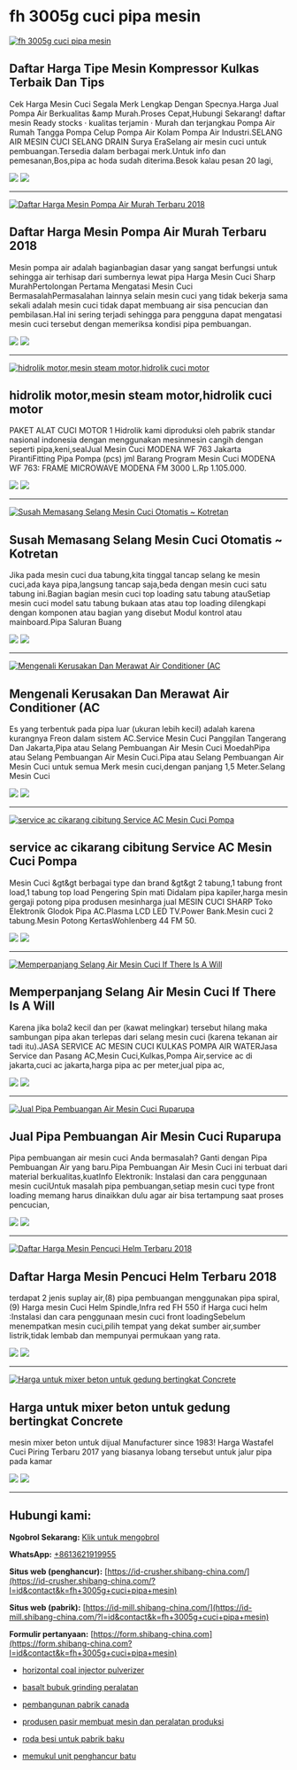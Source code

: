 # fh 3005g cuci pipa mesin

<a href="https://swt.shibang-china.com/?l=id&img&k=fh+3005g+cuci+pipa+mesin" target="_blank">![fh 3005g cuci pipa mesin](http://static.shibang-china.com/all-800x300/493.jpg)</a>

## Daftar Harga Tipe Mesin Kompressor Kulkas Terbaik Dan Tips
Cek Harga Mesin Cuci Segala Merk Lengkap Dengan Specnya.Harga Jual Pompa Air Berkualitas &amp Murah.Proses Cepat,Hubungi Sekarang! daftar mesin Ready stocks · kualitas terjamin · Murah dan terjangkau Pompa Air Rumah Tangga Pompa Celup Pompa Air Kolam Pompa Air Industri.SELANG AIR MESIN CUCI SELANG DRAIN Surya EraSelang air mesin cuci untuk pembuangan.Tersedia dalam berbagai merk.Untuk info dan pemesanan,Bos,pipa ac hoda sudah diterima.Besok kalau pesan 20 lagi,


<a href="https://whatsapp.shibangsoft.com/WhatsApp.php" target="_blank" title="WhatsApp">![](http://static.shibang-china.com/icon/whatsapp.png)</a> <a href="https://swt.shibang-china.com/?l=id&icon&k=fh+3005g+cuci+pipa+mesin" target="_blank">![](http://static.shibang-china.com/icon/chat-id.png)</a>

---

<a href="https://swt.shibang-china.com/?l=id&img&k=fh+3005g+cuci+pipa+mesin" target="_blank">![Daftar Harga Mesin Pompa Air Murah Terbaru 2018](http://static.shibang-china.com/all-800x300/1524.jpg)</a>

## Daftar Harga Mesin Pompa Air Murah Terbaru 2018
Mesin pompa air adalah bagianbagian dasar yang sangat berfungsi untuk sehingga air terhisap dari sumbernya lewat pipa Harga Mesin Cuci Sharp MurahPertolongan Pertama Mengatasi Mesin Cuci BermasalahPermasalahan lainnya selain mesin cuci yang tidak bekerja sama sekali adalah mesin cuci tidak dapat membuang air sisa pencucian dan pembilasan.Hal ini sering terjadi sehingga para pengguna dapat mengatasi mesin cuci tersebut dengan memeriksa kondisi pipa pembuangan.


<a href="https://whatsapp.shibangsoft.com/WhatsApp.php" target="_blank" title="WhatsApp">![](http://static.shibang-china.com/icon/whatsapp.png)</a> <a href="https://swt.shibang-china.com/?l=id&icon&k=fh+3005g+cuci+pipa+mesin" target="_blank">![](http://static.shibang-china.com/icon/chat-id.png)</a>

---

<a href="https://swt.shibang-china.com/?l=id&img&k=fh+3005g+cuci+pipa+mesin" target="_blank">![hidrolik motor,mesin steam motor,hidrolik cuci motor](http://static.shibang-china.com/all-800x300/158.jpg)</a>

## hidrolik motor,mesin steam motor,hidrolik cuci motor
PAKET ALAT CUCI MOTOR 1 Hidrolik kami diproduksi oleh pabrik standar nasional indonesia dengan menggunakan mesinmesin cangih dengan seperti pipa,keni,sealJual Mesin Cuci MODENA WF 763 Jakarta PirantiFitting Pipa Pompa (pcs) jml Barang Program Mesin Cuci MODENA WF 763: FRAME MICROWAVE MODENA FM 3000 L.Rp 1.105.000.


<a href="https://whatsapp.shibangsoft.com/WhatsApp.php" target="_blank" title="WhatsApp">![](http://static.shibang-china.com/icon/whatsapp.png)</a> <a href="https://swt.shibang-china.com/?l=id&icon&k=fh+3005g+cuci+pipa+mesin" target="_blank">![](http://static.shibang-china.com/icon/chat-id.png)</a>

---

<a href="https://swt.shibang-china.com/?l=id&img&k=fh+3005g+cuci+pipa+mesin" target="_blank">![Susah Memasang Selang Mesin Cuci Otomatis ~ Kotretan](http://static.shibang-china.com/all-800x300/348.jpg)</a>

## Susah Memasang Selang Mesin Cuci Otomatis ~ Kotretan
Jika pada mesin cuci dua tabung,kita tinggal tancap selang ke mesin cuci,ada kaya pipa,langsung tancap saja,beda dengan mesin cuci satu tabung ini.Bagian bagian mesin cuci top loading satu tabung atauSetiap mesin cuci model satu tabung bukaan atas atau top loading dilengkapi dengan komponen atau bagian yang disebut Modul kontrol atau mainboard.Pipa Saluran Buang


<a href="https://whatsapp.shibangsoft.com/WhatsApp.php" target="_blank" title="WhatsApp">![](http://static.shibang-china.com/icon/whatsapp.png)</a> <a href="https://swt.shibang-china.com/?l=id&icon&k=fh+3005g+cuci+pipa+mesin" target="_blank">![](http://static.shibang-china.com/icon/chat-id.png)</a>

---

<a href="https://swt.shibang-china.com/?l=id&img&k=fh+3005g+cuci+pipa+mesin" target="_blank">![Mengenali Kerusakan Dan Merawat Air Conditioner (AC](http://static.shibang-china.com/all-800x300/1495.jpg)</a>

## Mengenali Kerusakan Dan Merawat Air Conditioner (AC
Es yang terbentuk pada pipa luar (ukuran lebih kecil) adalah karena kurangnya Freon dalam sistem AC.Service Mesin Cuci Panggilan Tangerang Dan Jakarta,Pipa atau Selang Pembuangan Air Mesin Cuci MoedahPipa atau Selang Pembuangan Air Mesin Cuci.Pipa atau Selang Pembuangan Air Mesin Cuci untuk semua Merk mesin cuci,dengan panjang 1,5 Meter.Selang Mesin Cuci


<a href="https://whatsapp.shibangsoft.com/WhatsApp.php" target="_blank" title="WhatsApp">![](http://static.shibang-china.com/icon/whatsapp.png)</a> <a href="https://swt.shibang-china.com/?l=id&icon&k=fh+3005g+cuci+pipa+mesin" target="_blank">![](http://static.shibang-china.com/icon/chat-id.png)</a>

---

<a href="https://swt.shibang-china.com/?l=id&img&k=fh+3005g+cuci+pipa+mesin" target="_blank">![service ac cikarang cibitung Service AC Mesin Cuci Pompa](http://static.shibang-china.com/all-800x300/1086.jpg)</a>

## service ac cikarang cibitung Service AC Mesin Cuci Pompa
Mesin Cuci &gt&gt berbagai type dan brand &gt&gt 2 tabung,1 tabung front load,1 tabung top load Pengering Spin mati Didalam pipa kapiler,harga mesin gergaji potong pipa produsen mesinharga jual MESIN CUCI SHARP Toko Elektronik Glodok Pipa AC.Plasma LCD LED TV.Power Bank.Mesin cuci 2 tabung.Mesin Potong KertasWohlenberg 44 FM 50.


<a href="https://whatsapp.shibangsoft.com/WhatsApp.php" target="_blank" title="WhatsApp">![](http://static.shibang-china.com/icon/whatsapp.png)</a> <a href="https://swt.shibang-china.com/?l=id&icon&k=fh+3005g+cuci+pipa+mesin" target="_blank">![](http://static.shibang-china.com/icon/chat-id.png)</a>

---

<a href="https://swt.shibang-china.com/?l=id&img&k=fh+3005g+cuci+pipa+mesin" target="_blank">![Memperpanjang Selang Air Mesin Cuci If There Is A Will](http://static.shibang-china.com/all-800x300/965.jpg)</a>

## Memperpanjang Selang Air Mesin Cuci If There Is A Will
Karena jika bola2 kecil dan per (kawat melingkar) tersebut hilang maka sambungan pipa akan terlepas dari selang mesin cuci (karena tekanan air tadi itu).JASA SERVICE AC MESIN CUCI KULKAS POMPA AIR WATERJasa Service dan Pasang AC,Mesin Cuci,Kulkas,Pompa Air,service ac di jakarta,cuci ac jakarta,harga pipa ac per meter,jual pipa ac,


<a href="https://whatsapp.shibangsoft.com/WhatsApp.php" target="_blank" title="WhatsApp">![](http://static.shibang-china.com/icon/whatsapp.png)</a> <a href="https://swt.shibang-china.com/?l=id&icon&k=fh+3005g+cuci+pipa+mesin" target="_blank">![](http://static.shibang-china.com/icon/chat-id.png)</a>

---

<a href="https://swt.shibang-china.com/?l=id&img&k=fh+3005g+cuci+pipa+mesin" target="_blank">![Jual Pipa Pembuangan Air Mesin Cuci Ruparupa](http://static.shibang-china.com/all-800x300/986.jpg)</a>

## Jual Pipa Pembuangan Air Mesin Cuci Ruparupa
Pipa pembuangan air mesin cuci Anda bermasalah? Ganti dengan Pipa Pembuangan Air yang baru.Pipa Pembuangan Air Mesin Cuci ini terbuat dari material berkualitas,kuatInfo Elektronik: Instalasi dan cara penggunaan mesin cuciUntuk masalah pipa pembuangan,setiap mesin cuci type front loading memang harus dinaikkan dulu agar air bisa tertampung saat proses pencucian,


<a href="https://whatsapp.shibangsoft.com/WhatsApp.php" target="_blank" title="WhatsApp">![](http://static.shibang-china.com/icon/whatsapp.png)</a> <a href="https://swt.shibang-china.com/?l=id&icon&k=fh+3005g+cuci+pipa+mesin" target="_blank">![](http://static.shibang-china.com/icon/chat-id.png)</a>

---

<a href="https://swt.shibang-china.com/?l=id&img&k=fh+3005g+cuci+pipa+mesin" target="_blank">![Daftar Harga Mesin Pencuci Helm Terbaru 2018](http://static.shibang-china.com/all-800x300/1017.jpg)</a>

## Daftar Harga Mesin Pencuci Helm Terbaru 2018
terdapat 2 jenis suplay air,(8) pipa pembuangan menggunakan pipa spiral,(9) Harga mesin Cuci Helm Spindle,Infra red FH 550 if Harga cuci helm :Instalasi dan cara penggunaan mesin cuci front loadingSebelum menempatkan mesin cuci,pilih tempat yang dekat sumber air,sumber listrik,tidak lembab dan mempunyai permukaan yang rata.


<a href="https://whatsapp.shibangsoft.com/WhatsApp.php" target="_blank" title="WhatsApp">![](http://static.shibang-china.com/icon/whatsapp.png)</a> <a href="https://swt.shibang-china.com/?l=id&icon&k=fh+3005g+cuci+pipa+mesin" target="_blank">![](http://static.shibang-china.com/icon/chat-id.png)</a>

---

<a href="https://swt.shibang-china.com/?l=id&img&k=fh+3005g+cuci+pipa+mesin" target="_blank">![Harga untuk mixer beton untuk gedung bertingkat Concrete](http://static.shibang-china.com/all-800x300/837.jpg)</a>

## Harga untuk mixer beton untuk gedung bertingkat Concrete
mesin mixer beton untuk dijual Manufacturer since 1983! Harga Wastafel Cuci Piring Terbaru 2017 yang biasanya lobang tersebut untuk jalur pipa pada kamar

<a href="https://whatsapp.shibangsoft.com/WhatsApp.php" target="_blank" title="WhatsApp">![](http://static.shibang-china.com/icon/whatsapp.png)</a> <a href="https://swt.shibang-china.com/?l=id&icon&k=fh+3005g+cuci+pipa+mesin" target="_blank">![](http://static.shibang-china.com/icon/chat-id.png)</a>

---
## Hubungi kami:

**Ngobrol Sekarang:** [Klik untuk mengobrol](https://swt.shibang-china.com?l=id&contact&k=fh+3005g+cuci+pipa+mesin)

**WhatsApp:**  [+8613621919955](https://whatsapp.shibangsoft.com/WhatsApp.php)

**Situs web (penghancur):** [https://id-crusher.shibang-china.com/](https://id-crusher.shibang-china.com/?l=id&contact&k=fh+3005g+cuci+pipa+mesin)

**Situs web (pabrik):** [https://id-mill.shibang-china.com/](https://id-mill.shibang-china.com/?l=id&contact&k=fh+3005g+cuci+pipa+mesin)

**Formulir pertanyaan:** [https://form.shibang-china.com](https://form.shibang-china.com?l=id&contact&k=fh+3005g+cuci+pipa+mesin)

* [horizontal coal injector pulverizer](../33/horizontal%20coal%20injector%20pulverizer.md)

* [basalt bubuk grinding peralatan](../39/basalt%20bubuk%20grinding%20peralatan.md)

* [pembangunan pabrik canada](../33/pembangunan%20pabrik%20canada.md)

* [produsen pasir membuat mesin dan peralatan produksi](../35/produsen%20pasir%20membuat%20mesin%20dan%20peralatan%20produksi.md)

* [roda besi untuk pabrik baku](../39/roda%20besi%20untuk%20pabrik%20baku.md)

* [memukul unit penghancur batu](../33/memukul%20unit%20penghancur%20batu.md)